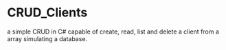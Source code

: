# CRUD_Clients
a simple CRUD in C# capable of create, read, list and delete a client from a array simulating a database.
